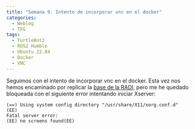 ```yaml
---
title: "Semana 9. Intento de incorporar vnc en el docker"
categories:
  - Weblog
  - TFG
tags:
  - TurtleBot2
  - ROS2 Humble
  - Ubuntu 22.04
  - Docker
  - VNC
---
```


Seguimos con el intento de incorporar vnc en el docker. Esta vez nos hemos encaminado por replicar la [base de la RADI](https://github.com/JdeRobot/RoboticsAcademy/blob/master/scripts/Dockerfile.base), pero me he quedado bloqueada con el siguiente error intentando iniciar Xserver:

~~~
(==) Using system config directory "/usr/share/X11/xorg.conf.d"
(EE) 
Fatal server error:
(EE) no screens found(EE) 
~~~

